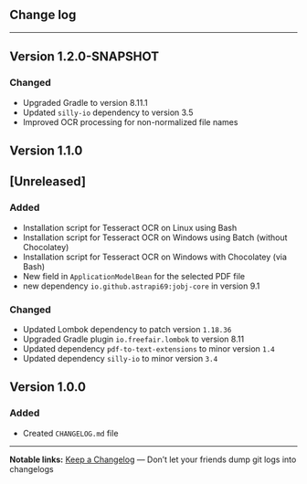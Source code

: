 ## Change log
----------------------

Version 1.2.0-SNAPSHOT
-------------

### Changed

- Upgraded Gradle to version 8.11.1
- Updated `silly-io` dependency to version 3.5
- Improved OCR processing for non-normalized file names


Version 1.1.0
-------------

## [Unreleased]

### Added
- Installation script for Tesseract OCR on Linux using Bash
- Installation script for Tesseract OCR on Windows using Batch (without Chocolatey)
- Installation script for Tesseract OCR on Windows with Chocolatey (via Bash)
- New field in `ApplicationModelBean` for the selected PDF file
- new dependency `io.github.astrapi69:jobj-core` in version 9.1

### Changed
- Updated Lombok dependency to patch version `1.18.36`
- Upgraded Gradle plugin `io.freefair.lombok` to version 8.11
- Updated dependency `pdf-to-text-extensions` to minor version `1.4`
- Updated dependency `silly-io` to minor version `3.4`

Version 1.0.0
-------------

### Added
- Created `CHANGELOG.md` file

---

**Notable links:**
[Keep a Changelog](http://keepachangelog.com/en/1.0.0/) — Don’t let your friends dump git logs into changelogs
